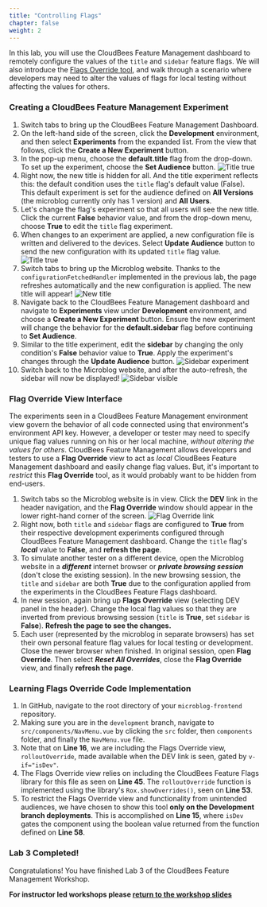 ```yaml
---
title: "Controlling Flags"
chapter: false
weight: 2
--- 
```


In this lab, you will use the CloudBees Feature Management dashboard to remotely configure the values of the `title` and `sidebar` feature flags. We will also introduce the [Flags Override tool](https://docs.beescloud.com/docs/cloudbees-feature-flags/latest/debugging/override-view#_using_the_flags_override_view), and walk through a scenario where developers may need to alter the values of flags for local testing without affecting the values for others.

### Creating a CloudBees Feature Management Experiment

1. Switch tabs to bring up the CloudBees Feature Management Dashboard.
2. On the left-hand side of the screen, click the **Development** environment, and then select **Experiments** from the expanded list. From the view that follows, click the **Create a New Experiment** button.
3. In the pop-up menu, choose the **default.title** flag from the drop-down. To set up the experiment, choose the **Set Audience** button. ![Title true](images/createNewTitleExp.png?width=50pc)
4. Right now, the new title is hidden for all. And the title experiment reflects this: the default condition uses the `title` flag's default value (False). This default experiment is set for the audience defined on **All Versions** (the microblog currently only has 1 version) and **All Users**.
5. Let's change the flag's experiment so that all users will see the new title. Click the current **False** behavior value, and from the drop-down menu, choose **True** to edit the `title` flag experiment.
6. When changes to an experiment are applied, a new configuration file is written and delivered to the devices. Select **Update Audience** button to send the new configuration with its updated `title` flag value. ![Title true](images/setTitleTrue.png?width=50pc)
7. Switch tabs to bring up the Microblog website. Thanks to the `configurationFetchedHandler` implemented in the previous lab, the page refreshes automatically and the new configuration is applied. The new title will appear! ![New title](images/new-title-visible.png?width=50pc)
8. Navigate back to the CloudBees Feature Management dashboard and navigate to **Experiments** view under **Development** environment, and choose a **Create a New Experiment** button. Ensure the new experiment will change the behavior for the **default.sidebar** flag before continuing to **Set Audience**.
9.  Similar to the title experiment, edit the **sidebar** by changing the only condition's **False** behavior value to **True**. Apply the experiment's changes through the **Update Audience** button. ![Sidebar experiment](images/sidebar-experiment.png?width=50pc)
10. Switch back to the Microblog website, and after the auto-refresh, the sidebar will now be displayed! ![Sidebar visible](images/sidebar-visible.png?width=50pc)

### Flag Override View Interface

The experiments seen in a CloudBees Feature Management environment view govern the behavior of all code connected using that environment's environment API key. However, a developer or tester may need to specify unique flag values running on his or her local machine, _without altering the values for others_. CloudBees Feature Management allows developers and testers to use a **Flag Override** view to act as _local_ CloudBees Feature Management dashboard and easily change flag values. But, it's important to _restrict_ this **Flag Override** tool, as it would probably want to be hidden from end-users.

1. Switch tabs so the Microblog website is in view. Click the **DEV** link in the header navigation, and the **Flag Override** window should appear in the lower right-hand corner of the screen. ![Flag Override link](images/flag-override-link.png?width=50pc)
2. Right now, both `title` and `sidebar` flags are configured to **True** from their respective development experiments configured through CloudBees Feature Management dashboard. Change the `title` flag's ***local*** value to **False**, and **refresh the page**.
3. To simulate another tester on a different device, open the Microblog website in a ***different*** internet browser or ***private browsing session*** (don't close the existing session). In the new browsing session, the `title` and `sidebar` are both **True** due to the configuration applied from the experiments in the CloudBees Feature Flags dashboard.
4. In new session, again bring up **Flags Override** view (selecting DEV panel in the header). Change the local flag values so that they are inverted from previous browsing session (`title` is **True**, set `sidebar` is **False**). **Refresh the page to see the changes.**
5. Each user (represented by the microblog in separate browsers) has set their own personal feature flag values for local testing or development. Close the newer browser when finished. In original session, open **Flag Override**. Then select ***Reset All Overrides***, close the **Flag Override** view, and finally **refresh the page**.

### Learning Flags Override Code Implementation

1. In GitHub, navigate to the root directory of your `microblog-frontend` repository.
2. Making sure you are in the `development` branch, navigate to `src/components/NavMenu.vue` by clicking the `src` folder, then `components` folder, and finally the `NavMenu.vue` file.
3. Note that on **Line 16**, we are including the Flags Override view, `rolloutOverride`, made available when the DEV link is seen, gated by `v-if="isDev"`.
4. The Flags Override view relies on including the CloudBees Feature Flags library for this file as seen on **Line 45**. The `rolloutOverride` function is implemented using the library's `Rox.showOverrides()`, seen on **Line 53**.
5. To restrict the Flags Override view and functionality from unintended audiences, we have chosen to show this tool **only on the Development branch deployments**. This is accomplished on **Line 15**, where `isDev` gates the component using the boolean value returned from the function defined on **Line 58**.

### Lab 3 Completed!
Congratulations! You have finished Lab 3 of the CloudBees Feature Management Workshop.

**For instructor led workshops please <a href="https://cloudbees-days.github.io/cloudbees-field-workshops/cloudbees-feature-flags/#23">return to the workshop slides</a>**
